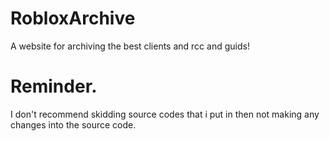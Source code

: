 # RobloxArchive
A website for archiving the best clients and rcc and guids!


# Reminder.
I don't recommend skidding source codes that i put in then not making any changes into the source code.
